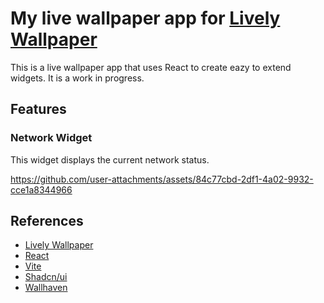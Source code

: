 # My live wallpaper app for [Lively Wallpaper](https://github.com/rocksdanister/lively)

This is a live wallpaper app that uses React to create eazy to extend widgets. It is a work in progress.

## Features

### Network Widget

This widget displays the current network status.

https://github.com/user-attachments/assets/84c77cbd-2df1-4a02-9932-cce1a8344966

## References

- [Lively Wallpaper](https://github.com/rocksdanister/lively)
- [React](https://reactjs.org/)
- [Vite](https://vitejs.dev/)
- [Shadcn/ui](https://ui.shadcn.com/)
- [Wallhaven](https://wallhaven.cc/)
